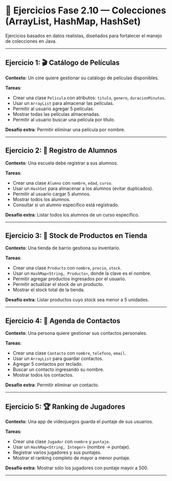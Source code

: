 # 🧠 Ejercicios Fase 2.10 — Colecciones (ArrayList, HashMap, HashSet)

Ejercicios basados en datos realistas, diseñados para fortalecer el manejo de colecciones en Java.

---

## Ejercicio 1: 🎬 Catálogo de Películas

**Contexto**: Un cine quiere gestionar su catálogo de películas disponibles.

**Tareas**:
- Crear una clase `Pelicula` con atributos: `titulo`, `genero`, `duracionMinutos`.
- Usar un `ArrayList` para almacenar las películas.
- Permitir al usuario agregar 5 películas.
- Mostrar todas las películas almacenadas.
- Permitir al usuario buscar una película por título.

**Desafío extra**: Permitir eliminar una película por nombre.

---

## Ejercicio 2: 🏫 Registro de Alumnos

**Contexto**: Una escuela debe registrar a sus alumnos.

**Tareas**:
- Crear una clase `Alumno` con `nombre`, `edad`, `curso`.
- Usar un `HashSet` para almacenar a los alumnos (evitar duplicados).
- Permitir al usuario cargar 5 alumnos.
- Mostrar todos los alumnos.
- Consultar si un alumno específico está registrado.

**Desafío extra**: Listar todos los alumnos de un curso específico.

---

## Ejercicio 3: 🛒 Stock de Productos en Tienda

**Contexto**: Una tienda de barrio gestiona su inventario.

**Tareas**:
- Crear una clase `Producto` con `nombre`, `precio`, `stock`.
- Usar un `HashMap<String, Producto>`, donde la clave es el nombre.
- Permitir agregar productos ingresados por el usuario.
- Permitir actualizar el stock de un producto.
- Mostrar el stock total de la tienda.

**Desafío extra**: Listar productos cuyo stock sea menor a 5 unidades.

---

## Ejercicio 4: 🧳 Agenda de Contactos

**Contexto**: Una persona quiere gestionar sus contactos personales.

**Tareas**:
- Crear una clase `Contacto` con `nombre`, `telefono`, `email`.
- Usar un `ArrayList` para guardar contactos.
- Agregar 5 contactos por teclado.
- Buscar un contacto ingresando su nombre.
- Mostrar todos los contactos.

**Desafío extra**: Permitir eliminar un contacto.

---

## Ejercicio 5: 🏆 Ranking de Jugadores

**Contexto**: Una app de videojuegos guarda el puntaje de sus usuarios.

**Tareas**:
- Crear una clase `Jugador` con `nombre` y `puntaje`.
- Usar un `HashMap<String, Integer>` (nombre → puntaje).
- Registrar varios jugadores y sus puntajes.
- Mostrar el ranking completo de mayor a menor puntaje.

**Desafío extra**: Mostrar sólo los jugadores con puntaje mayor a 500.

---

